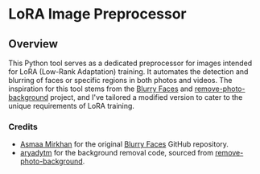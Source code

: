 # LoRA Image Preprocessor

## Overview
This Python tool serves as a dedicated preprocessor for images intended for LoRA (Low-Rank Adaptation) training. It automates the detection and blurring of faces or specific regions in both photos and videos. The inspiration for this tool stems from the [Blurry Faces](https://github.com/asmaamirkhan/BlurryFaces) and [remove-photo-background](https://github.com/aryadytm/remove-photo-background) project, and I've tailored a modified version to cater to the unique requirements of LoRA training.

### Credits
- [Asmaa Mirkhan](https://github.com/asmaamirkhan) for the original [Blurry Faces](https://github.com/asmaamirkhan) GitHub repository.
- [aryadytm](https://github.com/aryadytm) for the background removal code, sourced from [remove-photo-background](https://github.com/aryadytm/remove-photo-background).

